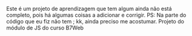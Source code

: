 Este é um projeto de aprendizagem que tem algum ainda não está completo, pois há algumas coisas a adicionar e corrigir. PS: Na parte do código que eu fiz não tem ; kk, ainda preciso me acostumar. Projeto do módulo de JS do curso B7Web